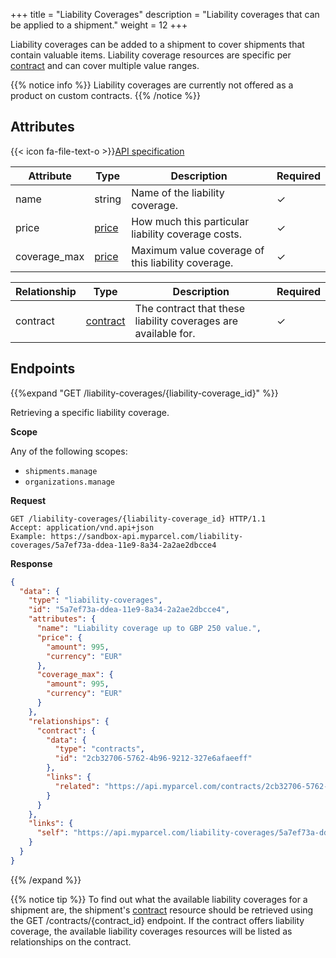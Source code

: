 +++
title = "Liability Coverages"
description = "Liability coverages that can be applied to a shipment."
weight = 12
+++

Liability coverages can be added to a shipment to cover shipments that contain valuable items.
Liability coverage resources are specific per [contract](/api/resources/contracts) and can cover multiple value ranges. 

{{% notice info %}}
Liability coverages are currently not offered as a product on custom contracts.
{{% /notice %}}

## Attributes

{{< icon fa-file-text-o >}}[API specification](https://api-specification.myparcel.com/#tag/LiabilityCoverages)

Attribute           | Type                                          | Description                                           | Required
------------------- | --------------------------------------------- | ----------------------------------------------------- | ----------
name                | string                                        | Name of the liability coverage.                       | ✓
price               | [price](/api/resources/common-objects/prices) | How much this particular liability coverage costs.    | ✓
coverage_max        | [price](/api/resources/common-objects/prices) | Maximum value coverage of this liability coverage.    | ✓

Relationship        | Type                                          | Description                                                       | Required
------------------- | --------------------------------------------- | ----------------------------------------------------------------- | ----------
contract            | [contract](/api/resources/contracts)          | The contract that these liability coverages are available for.    | ✓

## Endpoints

{{%expand "GET /liability-coverages/{liability-coverage_id}" %}}

Retrieving a specific liability coverage.

**Scope**

Any of the following scopes:

- `shipments.manage`
- `organizations.manage`

**Request**

```http
GET /liability-coverages/{liability-coverage_id} HTTP/1.1
Accept: application/vnd.api+json
Example: https://sandbox-api.myparcel.com/liability-coverages/5a7ef73a-ddea-11e9-8a34-2a2ae2dbcce4
```

**Response**

```json
{
  "data": {
    "type": "liability-coverages",
    "id": "5a7ef73a-ddea-11e9-8a34-2a2ae2dbcce4",
    "attributes": {
      "name": "Liability coverage up to GBP 250 value.",
      "price": {
        "amount": 995,
        "currency": "EUR"
      },
      "coverage_max": {
        "amount": 995,
        "currency": "EUR"
      }
    },
    "relationships": {
      "contract": {
        "data": {
          "type": "contracts",
          "id": "2cb32706-5762-4b96-9212-327e6afaeeff"
        },
        "links": {
          "related": "https://api.myparcel.com/contracts/2cb32706-5762-4b96-9212-327e6afaeeff"
        }
      }
    },
    "links": {
      "self": "https://api.myparcel.com/liability-coverages/5a7ef73a-ddea-11e9-8a34-2a2ae2dbcce4"
    }
  }
}
```

{{% /expand %}}

{{% notice tip %}}
To find out what the available liability coverages for a shipment are, the shipment's [contract](/api/resources/contract) resource should be retrieved
using the GET /contracts/{contract_id} endpoint. If the contract offers liability coverage, the available liability coverages resources will be listed as relationships on the contract.
